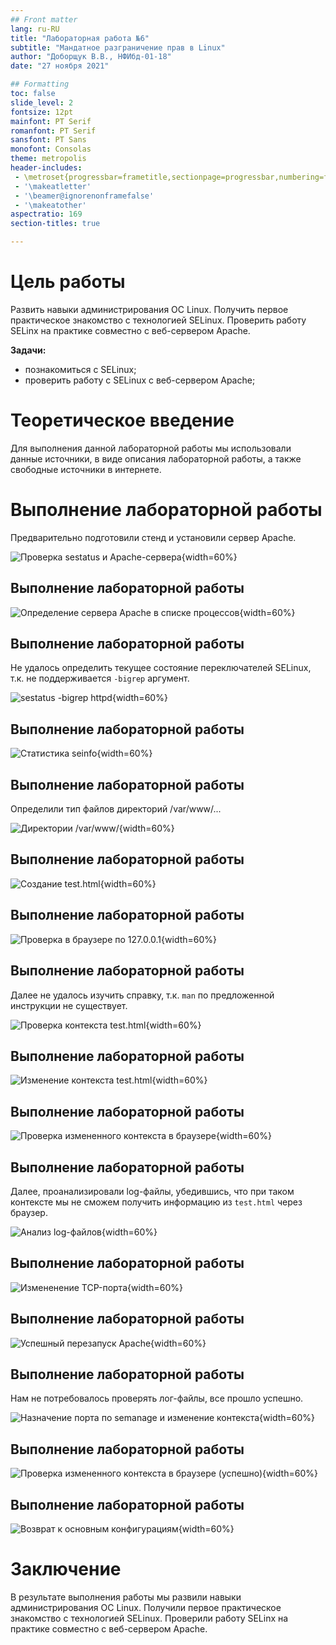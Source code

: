 ```yaml
---
## Front matter
lang: ru-RU
title: "Лабораторная работа №6"
subtitle: "Мандатное разграничение прав в Linux"
author: "Доборщук В.В., НФИбд-01-18"
date: "27 ноября 2021"

## Formatting
toc: false
slide_level: 2
fontsize: 12pt
mainfont: PT Serif
romanfont: PT Serif
sansfont: PT Sans
monofont: Consolas
theme: metropolis
header-includes:
 - \metroset{progressbar=frametitle,sectionpage=progressbar,numbering=fraction}
 - '\makeatletter'
 - '\beamer@ignorenonframefalse'
 - '\makeatother'
aspectratio: 169
section-titles: true

---
```


# Цель работы

Развить навыки администрирования ОС Linux. Получить первое практическое знакомство с технологией SELinux. Проверить работу SELinx на практике совместно с веб-сервером Apache.

**Задачи:**

- познакомиться с SELinux;
- проверить работу с SELinux с веб-сервером Apache;

# Теоретическое введение

Для выполнения данной лабораторной работы мы использовали данные источники, в виде описания лабораторной работы, а также свободные источники в интернете.

# Выполнение лабораторной работы

Предварительно подготовили стенд и установили сервер Apache.

![Проверка `sestatus` и Apache-сервера](images/1-2.png){width=60%}

## Выполнение лабораторной работы

![Определение сервера Apache в списке процессов](images/3.png){width=60%}

## Выполнение лабораторной работы

Не удалось определить текущее состояние переключателей SELinux, т.к. не поддерживается `-bigrep` аргумент.

![`sestatus -bigrep httpd`](images/4.png){width=60%}

## Выполнение лабораторной работы

![Статистика `seinfo`](images/5.png){width=60%}

## Выполнение лабораторной работы

Определили тип файлов директорий /var/www/...

![Директории `/var/www/`](images/6-8.png){width=60%}

## Выполнение лабораторной работы

![Создание `test.html`](images/9-10.png){width=60%}

## Выполнение лабораторной работы

![Проверка в браузере по 127.0.0.1](images/11.png){width=60%}

## Выполнение лабораторной работы

Далее не удалось изучить справку, т.к. `man` по предложенной инструкции не существует.

![Проверка контекста `test.html`](images/12.png){width=60%}

## Выполнение лабораторной работы

![Изменение контекста `test.html`](images/13.png){width=60%}

## Выполнение лабораторной работы

![Проверка измененного контекста в браузере](images/14.png){width=60%}

## Выполнение лабораторной работы

Далее, проанализировали log-файлы, убедившись, что при таком контексте мы не сможем получить информацию из `test.html` через браузер.

![Анализ log-файлов](images/15.png){width=60%}

## Выполнение лабораторной работы

![Измененение TCP-порта](images/16.png){width=60%}

## Выполнение лабораторной работы

![Успешный перезапуск Apache](images/17-18.png){width=60%}

## Выполнение лабораторной работы

Нам не потребовалось проверять лог-файлы, все прошло успешно.

![Назначение порта по `semanage` и изменение контекста](images/19-21.png){width=60%}

## Выполнение лабораторной работы

![Проверка измененного контекста в браузере (успешно)](images/21.png){width=60%}

## Выполнение лабораторной работы

![Возврат к основным конфигурациям](images/22-24.png){width=60%}


# Заключение

В результате выполнения работы мы развили навыки администрирования ОС Linux. Получили первое практическое знакомство с технологией SELinux. Проверили работу SELinx на практике совместно с веб-сервером Apache.